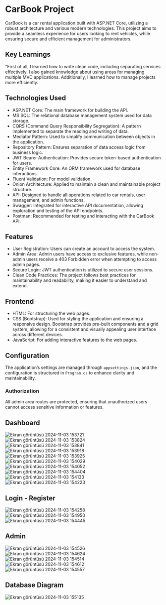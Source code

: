 # CarBook Project

CarBook is a car rental application built with ASP.NET Core, utilizing a robust architecture and various modern technologies. This project aims to provide a seamless experience for users looking to rent vehicles, while ensuring secure and efficient management for administrators.

## Key Learnings
"First of all, I learned how to write clean code, including separating services effectively. I also gained knowledge about using areas for managing multiple MVC applications. Additionally, I learned how to manage projects more efficiently.

## Technologies Used

- ASP.NET Core: The main framework for building the API.
- MS SQL: The relational database management system used for data storage.
- CQRS (Command Query Responsibility Segregation): A pattern implemented to separate the reading and writing of data.
- Mediator Pattern: Used to simplify communication between objects in the application.
- Repository Pattern: Ensures separation of data access logic from business logic.
- JWT Bearer Authentication: Provides secure token-based authentication for users.
- Entity Framework Core: An ORM framework used for database interactions.
- Fluent Validation: For model validation.
- Onion Architecture: Applied to maintain a clean and maintainable project structure.
- API: Designed to handle all operations related to car rentals, user management, and admin functions.
- Swagger: Integrated for interactive API documentation, allowing exploration and testing of the API endpoints.
- Postman: Recommended for testing and interacting with the CarBook API.
  
## Features

- User Registration: Users can create an account to access the system.
- Admin Area: Admin users have access to exclusive features, while non-admin users receive a 403 Forbidden error when attempting to access admin pages.
- Secure Login: JWT authentication is utilized to secure user sessions.
- Clean Code Practices: The project follows best practices for maintainability and readability, making it easier to understand and extend.
  
## Frontend

- HTML: For structuring the web pages.
- CSS (Bootstrap): Used for styling the application and ensuring a responsive design. Bootstrap provides pre-built components and a grid system, allowing for a consistent and visually appealing user interface across different devices.
- JavaScript: For adding interactive features to the web pages.

## Configuration

The application’s settings are managed through `appsettings.json`, and the configuration is structured in `Program.cs` to enhance clarity and maintainability.
### Authorization

All admin area routes are protected, ensuring that unauthorized users cannot access sensitive information or features.


## Dashboard
![Ekran görüntüsü 2024-11-03 153721](https://github.com/user-attachments/assets/0b9e07ba-9ea4-4b02-ab64-dd48cab85e8b)
![Ekran görüntüsü 2024-11-03 153824](https://github.com/user-attachments/assets/87a8e8c0-8690-4141-ae9b-85dfccc3aa4d)
![Ekran görüntüsü 2024-11-03 153841](https://github.com/user-attachments/assets/9555d6a1-7017-4cff-af5d-5d06f53793f3)
![Ekran görüntüsü 2024-11-03 153918](https://github.com/user-attachments/assets/f60863b9-7ee8-4749-b3dd-8247f06d8b4f)
![Ekran görüntüsü 2024-11-03 153925](https://github.com/user-attachments/assets/d0d732f6-8e5d-4d44-86fe-4ccdfef1961d)
![Ekran görüntüsü 2024-11-03 154029](https://github.com/user-attachments/assets/e34cc75a-6df1-4005-899b-40808bfbeaa6)
![Ekran görüntüsü 2024-11-03 154052](https://github.com/user-attachments/assets/568af46c-aae0-45ae-9109-de66fe821d80)
![Ekran görüntüsü 2024-11-03 154404](https://github.com/user-attachments/assets/67fc96e5-6233-49ca-a02f-74fe6022146a)
![Ekran görüntüsü 2024-11-03 154133](https://github.com/user-attachments/assets/bbce8772-fde8-49d0-bb0b-7e66e25d3d65)
![Ekran görüntüsü 2024-11-03 154223](https://github.com/user-attachments/assets/d27cade4-a9c0-41ed-a086-4275a2b2a689)

## Login - Register
![Ekran görüntüsü 2024-11-03 154258](https://github.com/user-attachments/assets/f6b995e5-0470-41bb-bff5-103f19f50d55)
![Ekran görüntüsü 2024-11-03 154950](https://github.com/user-attachments/assets/df106590-40de-431e-9f6b-326b7d039256)
![Ekran görüntüsü 2024-11-03 154445](https://github.com/user-attachments/assets/2935bd53-357f-4b8a-83b1-9e1c27d61271)

## Admin
![Ekran görüntüsü 2024-11-03 154526](https://github.com/user-attachments/assets/1767d8ea-c64f-495e-8bd7-1a016f7548ad)
![Ekran görüntüsü 2024-11-03 154624](https://github.com/user-attachments/assets/ac5e36e4-203c-4892-9ad8-782578f6a259)
![Ekran görüntüsü 2024-11-03 154514](https://github.com/user-attachments/assets/f16924dc-3a19-4024-a37e-5d496eb2c9cd)
![Ekran görüntüsü 2024-11-03 154612](https://github.com/user-attachments/assets/3bd7609b-f383-4195-9e40-a9131135f1c2)
![Ekran görüntüsü 2024-11-03 154557](https://github.com/user-attachments/assets/13bc3591-3bae-4050-b145-18bf2f3018cb)

## Database Diagram
![Ekran görüntüsü 2024-11-03 155135](https://github.com/user-attachments/assets/e9c09a2a-4ed7-468d-b895-dd86f83243d1)








